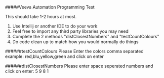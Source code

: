 #####Veeva Automation Programming Test

This should take 1-2 hours at most.

1. Use Intellij or another IDE to do your work
2. Feel free to import any third party libraries you may need
3. Complete the 2 methods "distClosestNumbers" and "testCountColours"
4. Do code clean up to match how you would normally do things

######testCountColours
Please Enter the colors comma separated example:
red,blu,yellow,green and click on enter

######distClosestNumbers
Please enter space seperated numbers and click on enter:
5 9 8 1

